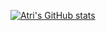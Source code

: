 [![Atri's GitHub stats](https://github-readme-stats.vercel.app/api?username=atriya-patel)](https://github.com/anuraghazra/github-readme-stats)
